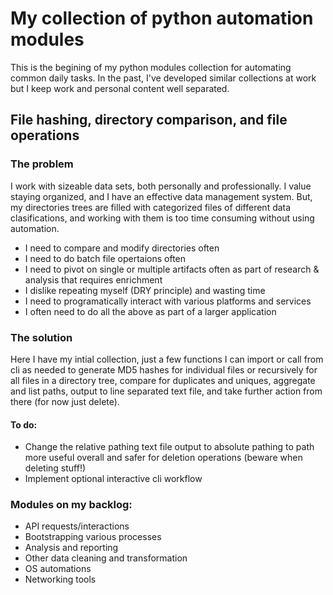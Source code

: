 # My collection of python automation modules

This is the begining of my python modules collection for automating common daily tasks. In the past, I've developed similar collections at work but I keep work and personal content well separated.

## File hashing, directory comparison, and file operations 

### The problem
I work with sizeable data sets, both personally and professionally. I value staying organized, and I have an effective data management system. But, my directories trees are filled with categorized files of different data clasifications, and working with them is too time consuming without using automation.

* I need to compare and modify directories often 
* I need to do batch file opertaions often
* I need to pivot on single or multiple artifacts often as part of research & analysis that requires enrichment
* I dislike repeating myself (DRY principle) and wasting time
* I need to programatically interact with various platforms and services
* I often need to do all the above as part of a larger application

### The solution
Here I have my intial collection, just a few functions I can import or call from cli as needed to generate MD5 hashes for individual files or recursively for all files in a directory tree, compare for duplicates and uniques, aggregate and list paths, output to line separated text file, and take further action from there (for now just delete). 

#### To do:
* Change the relative pathing text file output to absolute pathing to path more useful overall and safer for deletion operations (beware when deleting stuff!)
* Implement optional interactive cli workflow 

### Modules on my backlog:

* API requests/interactions
* Bootstrapping various processes
* Analysis and reporting
* Other data cleaning and transformation
* OS automations
* Networking tools
